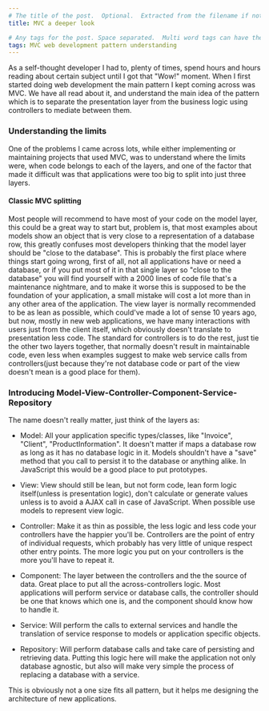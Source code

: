 ```yaml
---
# The title of the post.  Optional.  Extracted from the filename if not present.
title: MVC a deeper look

# Any tags for the post. Space separated.  Multi word tags can have their spaces escaped with +
tags: MVC web development pattern understanding
---
```


As a self-thought developer I had to, plenty of times, spend hours and hours reading about certain subject until I got that "Wow!" moment. When I first started doing web development the main pattern I kept coming across was MVC. 
We have all read about it, and understand the main idea of the pattern which is to separate the presentation layer from the business logic using controllers to mediate between them.

### Understanding the limits
One of the problems I came across lots, while either implementing or maintaining projects that used MVC, was to understand where the limits were, when code belongs to each of the layers, and one of the factor that made it difficult was that applications were too big to split into just three layers.

#### Classic MVC splitting
Most people will recommend to have most of your code on the model layer, this could be a great way to start but, problem is, that most examples about models show an object that is very close to a representation of a database row, this greatly confuses most developers thinking that the model layer should be "close to the database". This is probably the first place where things start going wrong, first of all, not all applications have or need a database, or if you put most of it in that single layer so "close to the database" you will find yourself with a 2000 lines of code file that's a maintenance nightmare, and to make it worse this is supposed to be the foundation of your application, a small mistake will cost a lot more than in any other area of the application.
The view layer is normally recommended to be as lean as possible, which could've made a lot of sense 10 years ago, but now, mostly in new web applications, we have many interactions with users just from the client itself, which obviously doesn't translate to presentation less code.
The standard for controllers is to do the rest, just tie the other two layers together, that normally doesn't result in maintainable code, even less when examples suggest to make web service calls from controllers(just because they're not database code or part of the view doesn't mean is a good place for them).

### Introducing Model-View-Controller-Component-Service-Repository
The name doesn't really matter, just think of the layers as:

* Model: All your application specific types/classes, like "Invoice", "Client", "ProductInformation". It doesn't matter if maps a database row as long as it has no database logic in it. Models shouldn't have a "save" method that you call to persist it to the database or anything alike. In JavaScript this would be a good place to put prototypes.

* View: View should still be lean, but not form code, lean form logic itself(unless is presentation logic), don't calculate or generate values unless is to avoid a AJAX call in case of JavaScript. When possible use models to represent view logic.

* Controller: Make it as thin as possible, the less logic and less code your controllers have the happier you'll be. Controllers are the point of entry of individual requests, which probably has very little of unique respect other entry points. The more logic you put on your controllers is the more you'll have to repeat it.

* Component: The layer between the controllers and the the source of data. Great place to put all the across-controllers logic. Most applications will perform service or database calls, the controller should be one that knows which one is, and the component should know how to handle it.

* Service: Will perform the calls to external services and handle the translation of service response to models or application specific objects.

* Repository: Will perform database calls and take care of persisting and retrieving data. Putting this logic here will make the application not only database agnostic, but also will make very simple the process of replacing a database with a service.


This is obviously not a one size fits all pattern, but it helps me designing the architecture of new applications.























